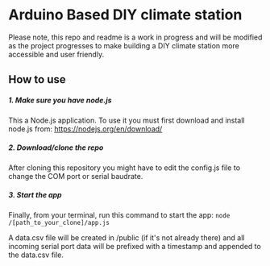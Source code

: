 # Arduino Based DIY climate station
Please note, this repo and readme is a work in progress and will be modified as the project progresses to make building a DIY climate station more accessible and user friendly. 
    
## How to use
##### 1. Make sure you have node.js
This a Node.js application. To use it you must first download and install node.js from:
https://nodejs.org/en/download/

##### 2. Download/clone the repo
After cloning this repository you might have to edit the config.js file to change the COM port or serial baudrate. 

##### 3. Start the app
Finally, from your terminal, run this command to start the app:
`node /[path_to_your_clone]/app.js`

A data.csv file will be created in /public (if it's not already there) and all incoming serial port data will be prefixed with a timestamp and appended to the data.csv file. 


